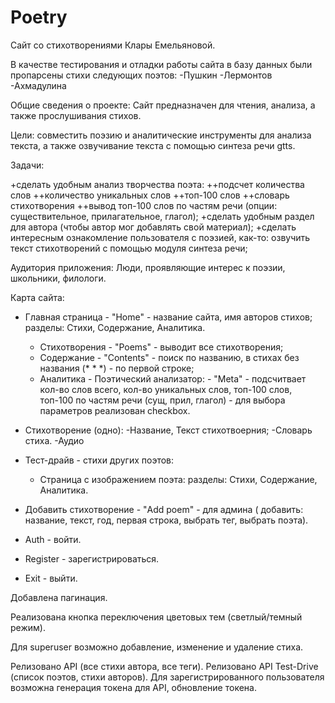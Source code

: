 # Poetry

Сайт со стихотворениями Клары Емельяновой.

В качестве тестирования и отладки работы сайта в базу данных были пропарсены стихи следующих поэтов:
-Пушкин
-Лермонтов
-Ахмадулина

Общие сведения о проекте: Сайт предназначен для чтения, анализа, а также прослушивания стихов.

Цели: совместить поэзию и аналитические инструменты для анализа текста, а также озвучивание текста с помощью синтеза речи gtts.

Задачи:

+сделать удобным анализ творчества поэта:
++подсчет количества слов
++количество уникальных слов
++топ-100 слов
++словарь стихотворения
++вывод топ-100 слов по частям речи (опции: существительное, прилагательное, глагол);
+сделать удобным раздел для автора (чтобы автор мог добавлять свой материал);
+сделать интересным ознакомление пользователя с поэзией, как-то: озвучить текст стихотворений с помощью модуля синтеза речи;


Аудитория приложения: Люди, проявляющие интерес к поэзии, школьники, филологи.

Карта сайта:
- Главная страница - "Home" - название сайта, имя авторов стихов; разделы: Стихи, Содержание, Аналитика.
  - Стихотворения - "Poems" - выводит все стихотворения;
  - Содержание - "Contents" - поиск по названию, в стихах без названия (* * *) - по первой строке;
  - Аналитика - Поэтический анализатор: - "Meta" - подсчитвает кол-во слов всего, кол-во уникальных слов, топ-100 слов, топ-100 по частям речи (сущ, прил, глагол) - для выбора параметров реализован checkbox.
- Стихотворение (одно):
  -Название, Текст стихотвоерния;
  -Словарь стиха.
  -Аудио
- Тест-драйв - стихи других поэтов:
  - Страница с изображением поэта: разделы: Стихи, Содержание, Аналитика.

- Добавить стихотворение - "Add poem" - для админа ( добавить: название, текст, год, первая строка, выбрать тег, выбрать поэта).
- Auth - войти.
- Register - зарегистрироваться.
- Exit - выйти.


Добавлена пагинация.

Реализована кнопка переключения цветовых тем (светлый/темный режим).

Для superuser возможно добавление, изменение и удаление стиха.

Релизовано API (все стихи автора, все теги).
Релизовано API Test-Drive (список поэтов, стихи авторов).
Для зарегистрированного пользователя возможна генерация токена для API, обновление токена.

